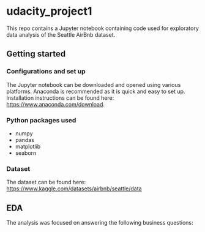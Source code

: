 # udacity_project1
This repo contains a Jupyter notebook containing code used for exploratory data analysis of the Seattle AirBnb dataset.

## Getting started
### Configurations and set up
The Jupyter notebook can be downloaded and opened using various platforms. Anaconda is recommended as it is quick and easy to set up. Installation instructions can be found here: https://www.anaconda.com/download.

### Python packages used
- numpy
- pandas
- matplotlib
- seaborn

### Dataset
The dataset can be found here: https://www.kaggle.com/datasets/airbnb/seattle/data

## EDA
The analysis was focused on answering the following business questions:



